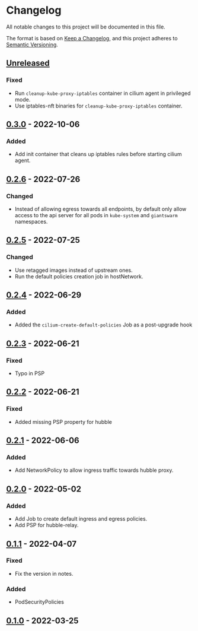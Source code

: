 # Changelog

All notable changes to this project will be documented in this file.

The format is based on [Keep a Changelog](https://keepachangelog.com/en/1.0.0/),
and this project adheres to [Semantic Versioning](https://semver.org/spec/v2.0.0.html).

## [Unreleased]

### Fixed

- Run `cleanup-kube-proxy-iptables` container in cilium agent in privileged mode.
- Use iptables-nft binaries for `cleanup-kube-proxy-iptables` container.

## [0.3.0] - 2022-10-06

### Added

- Add init container that cleans up iptables rules before starting cilium agent.

## [0.2.6] - 2022-07-26

### Changed

- Instead of allowing egress towards all endpoints, by default only allow access to the api server for all pods in `kube-system` and `giantswarm` namespaces.

## [0.2.5] - 2022-07-25

### Changed

- Use retagged images instead of upstream ones.
- Run the default policies creation job in hostNetwork.

## [0.2.4] - 2022-06-29

### Added

- Added the `cilium-create-default-policies` Job as a post-upgrade hook

## [0.2.3] - 2022-06-21

### Fixed

- Typo in PSP

## [0.2.2] - 2022-06-21

### Fixed

- Added missing PSP property for hubble

## [0.2.1] - 2022-06-06

### Added

- Add NetworkPolicy to allow ingress traffic towards hubble proxy.

## [0.2.0] - 2022-05-02

### Added

- Add Job to create default ingress and egress policies.
- Add PSP for hubble-relay.

## [0.1.1] - 2022-04-07

### Fixed

- Fix the version in notes.

### Added

- PodSecurityPolicies

## [0.1.0] - 2022-03-25

[Unreleased]: https://github.com/giantswarm/cilium-app/compare/v0.3.0...HEAD
[0.3.0]: https://github.com/giantswarm/cilium-app/compare/v0.2.6...v0.3.0
[0.2.6]: https://github.com/giantswarm/cilium-app/compare/v0.2.5...v0.2.6
[0.2.5]: https://github.com/giantswarm/cilium-app/compare/v0.2.4...v0.2.5
[0.2.4]: https://github.com/giantswarm/cilium-app/compare/v0.2.3...v0.2.4
[0.2.3]: https://github.com/giantswarm/cilium-app/compare/v0.2.2...v0.2.3
[0.2.2]: https://github.com/giantswarm/cilium-app/compare/v0.2.1...v0.2.2
[0.2.1]: https://github.com/giantswarm/cilium-app/compare/v0.2.0...v0.2.1
[0.2.0]: https://github.com/giantswarm/cilium-app/compare/v0.1.1...v0.2.0
[0.1.1]: https://github.com/giantswarm/cilium-app/compare/v0.1.0...v0.1.1
[0.1.0]: https://github.com/giantswarm/cilium-app/releases/tag/v0.1.0
